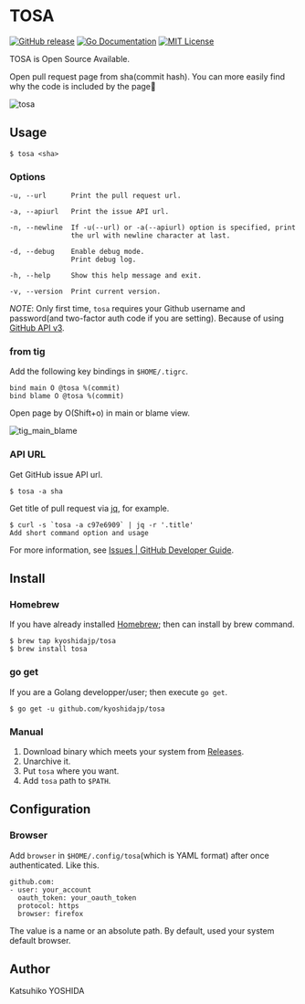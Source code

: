 # TOSA

[![GitHub release](https://img.shields.io/github/release/kyoshidajp/tosa.svg?style=flat-square)][release]
[![Go Documentation](http://img.shields.io/badge/go-documentation-blue.svg?style=flat-square)][godocs]
[![MIT License](http://img.shields.io/badge/license-MIT-blue.svg?style=flat-square)][license]

[release]: https://github.com/kyoshidajp/tosa/releases
[license]: https://github.com/kyoshidajp/tosa/blob/master/LICENSE
[godocs]: http://godoc.org/github.com/kyoshidajp/tosa

TOSA is Open Source Available.

Open pull request page from sha(commit hash). You can more easily find why the code is included by the page:mag_right:

![tosa](https://user-images.githubusercontent.com/3317191/35214690-57fabb5e-ffa5-11e7-90b0-1a1d9f50ebab.gif)

## Usage

```
$ tosa <sha>
```

### Options

```
-u, --url      Print the pull request url.

-a, --apiurl   Print the issue API url.

-n, --newline  If -u(--url) or -a(--apiurl) option is specified, print
               the url with newline character at last.

-d, --debug    Enable debug mode.
               Print debug log.

-h, --help     Show this help message and exit.

-v, --version  Print current version.
```

*NOTE*: Only first time, `tosa` requires your Github username and password(and two-factor auth code if you are setting). Because of using [GitHub API v3](https://developer.github.com/v3/).

### from tig

Add the following key bindings in `$HOME/.tigrc`.

```
bind main O @tosa %(commit)
bind blame O @tosa %(commit)
```

Open page by O(Shift+o) in main or blame view.

![tig_main_blame](https://user-images.githubusercontent.com/3317191/34467237-ac5e76f4-ef2e-11e7-889d-6d28bf03b04d.gif)

### API URL

Get GitHub issue API url.

```
$ tosa -a sha
```

Get title of pull request via [jq](https://stedolan.github.io/jq/), for example.

```
$ curl -s `tosa -a c97e6909` | jq -r '.title'
Add short command option and usage
```

For more information, see [Issues \| GitHub Developer Guide](https://developer.github.com/v3/issues/#get-a-single-issue). 

## Install

### Homebrew

If you have already installed [Homebrew](http://brew.sh/); then can install by brew command.

```
$ brew tap kyoshidajp/tosa
$ brew install tosa
```

### go get

If you are a Golang developper/user; then execute `go get`.

```
$ go get -u github.com/kyoshidajp/tosa
```

### Manual

1. Download binary which meets your system from [Releases](release).
1. Unarchive it.
1. Put `tosa` where you want.
1. Add `tosa` path to `$PATH`.

## Configuration

### Browser

Add `browser` in `$HOME/.config/tosa`(which is YAML format) after once authenticated. Like this.

```
github.com:
- user: your_account
  oauth_token: your_oauth_token
  protocol: https
  browser: firefox
```

The value is a name or an absolute path. By default, used your system default browser.

## Author

Katsuhiko YOSHIDA
